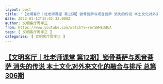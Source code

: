 ```yaml
---
layout: post
title: "【文明客厅｜杜老师课堂 第12期】锁骨菩萨与观音菩萨 消失的传说 本土文化对外来文化的融合与排斥 总第306期"
date: 2022-01-12T15:02:32.000Z
author: 文明客厅周孝正
from: https://www.youtube.com/watch?v=rer5WHE3dUA
tags: [ 文明客厅周孝正 ]
categories: [ 文明客厅周孝正 ]
---
```

<!--1641999752000-->
[【文明客厅｜杜老师课堂 第12期】锁骨菩萨与观音菩萨 消失的传说 本土文化对外来文化的融合与排斥 总第306期](https://www.youtube.com/watch?v=rer5WHE3dUA)
------

<div>

</div>
